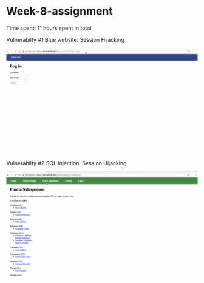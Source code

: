 # Week-8-assignment
Time spent: 11 hours spent in total




Vulnerabilty #1 Blue website: Session Hijacking


<img src='vul1.gif' title='vul1' width='' alt='' />

Vulnerabilty #2 SQL injection: Session Hijacking

<img src='vul2.gif' title='vul2' width='' alt='' />
